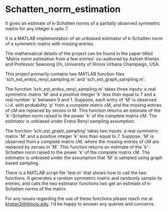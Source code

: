 # Schatten_norm_estimation

It gives an estimate of k-Schatten norms of a partially observed symmetric matrix for any integer k upto 7.

It is a MATLAB implementation of an unbiased estimator of k-Schatten norm of a symmetric matrix with missing entries. 

The mathematical details of the project can be found in the paper titled 'Matrix norm estimation from a few entries' co-authored by Ashish Khetan and Professor Sewoong Oh, University of Illinois Urbana Champaign, USA.

This project primarily contains two MATLAB function files 'sch_est_erdos_renyi_sampling.m' and 'sch_est_graph_sampling.m'.

The function 'sch_est_erdos_renyi_sampling.m' takes three inputs: a real symmetric matrix 'M' and a positive integer 'k' less than equal to 7 and a real number 'p' between 0 and 1. Suppose, each entry of 'M' is observed i.i.d. with probability 'p' from a complete matrix cM, and the missing entries of cM are replaced by zeroes in M. This function returns an estimate of the 'k'-Schatten norm raised to the power 'k' of the complete matrix cM. The estimator is unbiased under Erdos Renyi sampling assumption.

The function 'sch_est_graph_sampling' takes two inputs: a real symmetric matrix 'M' and a positive integer 'k' less than equal to 7. 
Suppose, 'M' is observed from a complete matrix cM, where the missing entries of cM are replaced by zeroes in 'M'. This function returns an estimate of the 'k'-Schatten norm raised to the power 'k' of the complete matrix cM. The estimator is unbiased under the assumption that 'M' is sampled using graph based sampling.

There is a MATLAB script file 'test.m' that shows how to call the two functions. It generates a random symmetric matrix and randomly sample its entries, and calls the two estimator functions two get an estimate of k-Schatten norms of the matrix.  

For any issues regarding the use of these functions please reach me at khetan2@illinois.edu. I'd be happy to answer any queries and concerns.
